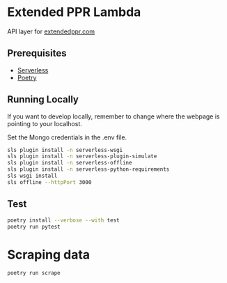# Extended PPR Lambda

API layer for [extendedppr.com](https://extendedppr.com)


## Prerequisites

* [Serverless](https://www.serverless.com/)
* [Poetry](https://python-poetry.org/)


## Running Locally

If you want to develop locally, remember to change where the webpage is pointing to your localhost.

Set the Mongo credentials in the .env file.

```bash
sls plugin install -n serverless-wsgi
sls plugin install -n serverless-plugin-simulate
sls plugin install -n serverless-offline
sls plugin install -n serverless-python-requirements
sls wsgi install
sls offline --httpPort 3000
```


## Test

```bash
poetry install --verbose --with test
poetry run pytest
```

# Scraping data

```bash
poetry run scrape
```
